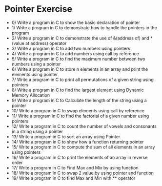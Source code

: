 # Pointer Exercise

- 0/ Write a program in C to show the basic declaration of pointer
- 1/ Write a program in C to demonstrate how to handle the pointers in the program
- 2/ Write a program in C to demonstrate the use of &(address of) and *(value at address) operator 
- 3/ Write a program in C to add two numbers using pointers 
- 4/ Write a program in C to add numbers using call by reference
- 5/ Write a program in C to find the maximum number between two numbers using a pointer
- 6/ Write a program in C to store n elements in an array and print the elements using pointer
- 7/ Write a program in C to print all permutations of a given string using pointers
- 8/ Write a program in C to find the largest element using Dynamic Memory Allocation
- 9/ Write a program in C to Calculate the length of the string using a pointer
- 10/ Write a program in C to swap elements using call by reference
- 11/ Write a program in C to find the factorial of a given number using pointers
- 12/ Write a program in C to count the number of vowels and consonants in a string using a pointer
- 13/ Write a program in C to sort an array using Pointer
- 14/ Write a program in C to show how a function returning pointer
- 15/ Write a program in C to compute the sum of all elements in an array using pointers
- 16/ Write a program in C to print the elements of an array in reverse order
- 17/ Write a program in C to Find Max and Mix by using function
- 18/ Write a program in C to swap 2 value by using pointer and function
- 19/ Write a program in C to find Max and Min with ** operator
